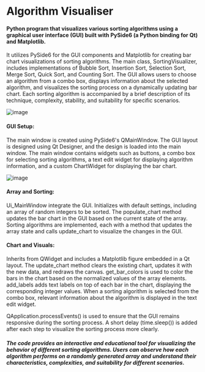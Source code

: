 # Algorithm Visualiser

#### Python program that visualizes various sorting algorithms using a graphical user interface (GUI) built with PySide6 (a Python binding for Qt) and Matplotlib. 

It utilizes PySide6 for the GUI components and Matplotlib for creating bar chart visualizations of sorting algorithms. The main class, SortingVisualizer, includes implementations of Bubble Sort, Insertion Sort, Selection Sort, Merge Sort, Quick Sort, and Counting Sort. The GUI allows users to choose an algorithm from a combo box, displays information about the selected algorithm, and visualizes the sorting process on a dynamically updating bar chart. Each sorting algorithm is accompanied by a brief description of its technique, complexity, stability, and suitability for specific scenarios. 

![image](https://github.com/KalpanaSharma28/Algorithm_Visualiser_ks/assets/103998795/0eb3f14c-c628-4d15-8dd5-2c15e816f453)


#### GUI Setup:
The main window is created using PySide6's QMainWindow.
The GUI layout is designed using Qt Designer, and the design is loaded into the main window.
The main window contains widgets such as buttons, a combo box for selecting sorting algorithms, a text edit widget for displaying algorithm information, and a custom ChartWidget for displaying the bar chart.

![image](https://github.com/KalpanaSharma28/Algorithm_Visualiser_ks/assets/103998795/821ac568-4d36-4ca5-b7aa-b3da02df1a0f)


#### Array and Sorting:
Ui_MainWindow integrate the GUI.
Initializes with default settings, including an array of random integers to be sorted.
The populate_chart method updates the bar chart in the GUI based on the current state of the array.
Sorting algorithms are implemented, each with a method that updates the array state and calls update_chart to visualize the changes in the GUI.


#### Chart and Visuals:
Inherits from QWidget and includes a Matplotlib figure embedded in a Qt layout.
The update_chart method clears the existing chart, updates it with the new data, and redraws the canvas.
get_bar_colors is used to color the bars in the chart based on the normalized values of the array elements.
add_labels adds text labels on top of each bar in the chart, displaying the corresponding integer values.
When a sorting algorithm is selected from the combo box, relevant information about the algorithm is displayed in the text edit widget.

QApplication.processEvents() is used to ensure that the GUI remains responsive during the sorting process.
A short delay (time.sleep()) is added after each step to visualize the sorting process more clearly.

##### The code provides an interactive and educational tool for visualizing the behavior of different sorting algorithms. Users can observe how each algorithm performs on a randomly generated array and understand their characteristics, complexities, and suitability for different scenarios.

